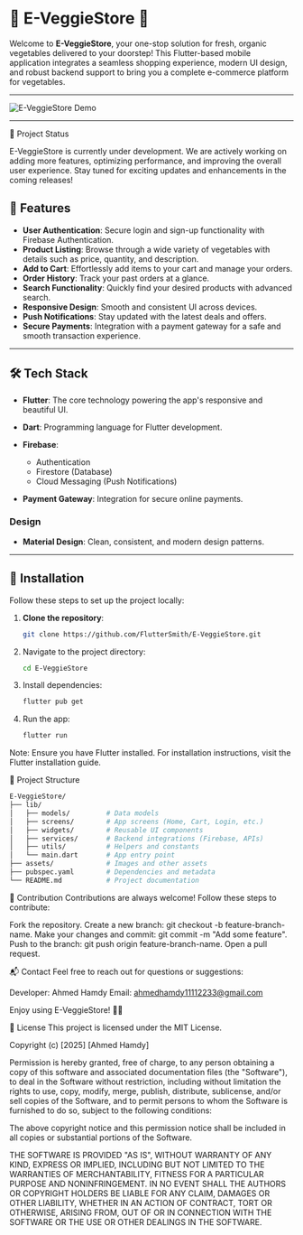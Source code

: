 # 🥦 E-VeggieStore 🍅

Welcome to **E-VeggieStore**, your one-stop solution for fresh, organic vegetables delivered to your doorstep! This Flutter-based mobile application integrates a seamless shopping experience, modern UI design, and robust backend support to bring you a complete e-commerce platform for vegetables.

---

![E-VeggieStore Demo](https://media.giphy.com/media/3o7abKhOpu0NwenH3O/giphy.gif)

---
🚧 Project Status

E-VeggieStore is currently under development.
We are actively working on adding more features, optimizing performance, and improving the overall user experience. Stay tuned for exciting updates and enhancements in the coming releases!

## 🌟 Features

- **User Authentication**: Secure login and sign-up functionality with Firebase Authentication.
- **Product Listing**: Browse through a wide variety of vegetables with details such as price, quantity, and description.
- **Add to Cart**: Effortlessly add items to your cart and manage your orders.
- **Order History**: Track your past orders at a glance.
- **Search Functionality**: Quickly find your desired products with advanced search.
- **Responsive Design**: Smooth and consistent UI across devices.
- **Push Notifications**: Stay updated with the latest deals and offers.
- **Secure Payments**: Integration with a payment gateway for a safe and smooth transaction experience.

---

## 🛠️ Tech Stack


- **Flutter**: The core technology powering the app's responsive and beautiful UI.
- **Dart**: Programming language for Flutter development.


- **Firebase**: 
  - Authentication
  - Firestore (Database)
  - Cloud Messaging (Push Notifications)
- **Payment Gateway**: Integration for secure online payments.

### **Design**
- **Material Design**: Clean, consistent, and modern design patterns.

---

## 🚀 Installation

Follow these steps to set up the project locally:
1. **Clone the repository**:
   ```bash
   git clone https://github.com/FlutterSmith/E-VeggieStore.git

2. Navigate to the project directory:
    ```bash
    cd E-VeggieStore

3. Install dependencies:
   ```bash
   flutter pub get
4. Run the app:
   ```bash
   flutter run

Note: Ensure you have Flutter installed. For installation instructions, visit the Flutter installation guide.

📂 Project Structure
  ```bash
E-VeggieStore/
├── lib/
│   ├── models/         # Data models
│   ├── screens/        # App screens (Home, Cart, Login, etc.)
│   ├── widgets/        # Reusable UI components
│   ├── services/       # Backend integrations (Firebase, APIs)
│   ├── utils/          # Helpers and constants
│   └── main.dart       # App entry point
├── assets/             # Images and other assets
├── pubspec.yaml        # Dependencies and metadata
└── README.md           # Project documentation
```
🤝 Contribution
Contributions are always welcome! Follow these steps to contribute:

Fork the repository.
Create a new branch: git checkout -b feature-branch-name.
Make your changes and commit: git commit -m "Add some feature".
Push to the branch: git push origin feature-branch-name.
Open a pull request.



📬 Contact
Feel free to reach out for questions or suggestions:

Developer: Ahmed Hamdy
Email: ahmedhamdy11112233@gmail.com

Enjoy using E-VeggieStore! 🌽🥕

📜 License
This project is licensed under the MIT License.

Copyright (c) [2025] [Ahmed Hamdy]

Permission is hereby granted, free of charge, to any person obtaining a copy of this software and associated documentation files (the "Software"), to deal in the Software without restriction, including without limitation the rights to use, copy, modify, merge, publish, distribute, sublicense, and/or sell copies of the Software, and to permit persons to whom the Software is furnished to do so, subject to the following conditions:

The above copyright notice and this permission notice shall be included in all copies or substantial portions of the Software.

THE SOFTWARE IS PROVIDED "AS IS", WITHOUT WARRANTY OF ANY KIND, EXPRESS OR IMPLIED, INCLUDING BUT NOT LIMITED TO THE WARRANTIES OF MERCHANTABILITY, FITNESS FOR A PARTICULAR PURPOSE AND NONINFRINGEMENT. IN NO EVENT SHALL THE AUTHORS OR COPYRIGHT HOLDERS BE LIABLE FOR ANY CLAIM, DAMAGES OR OTHER LIABILITY, WHETHER IN AN ACTION OF CONTRACT, TORT OR OTHERWISE, ARISING FROM, OUT OF OR IN CONNECTION WITH THE SOFTWARE OR THE USE OR OTHER DEALINGS IN THE SOFTWARE.
